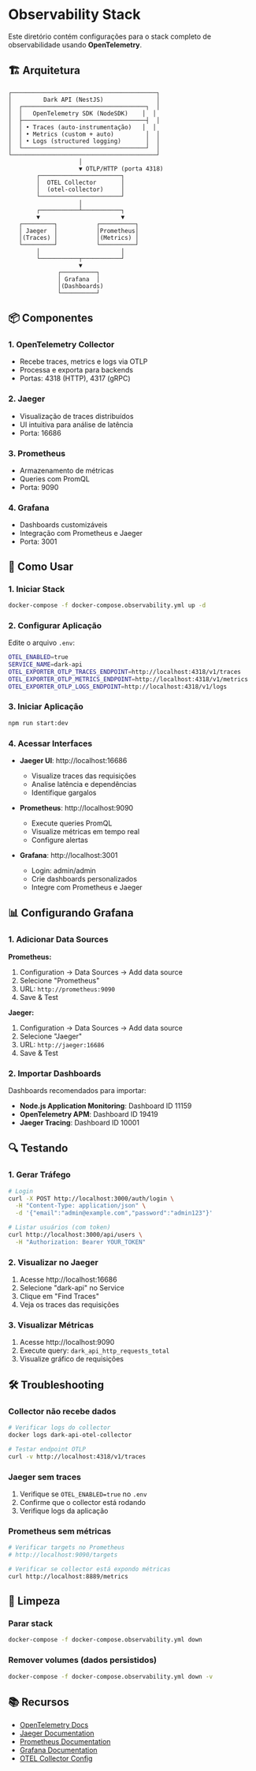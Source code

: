 # Observability Stack

Este diretório contém configurações para o stack completo de observabilidade usando **OpenTelemetry**.

## 🏗️ Arquitetura

```
┌─────────────────────────────────────────┐
│         Dark API (NestJS)               │
│  ┌───────────────────────────────────┐  │
│  │   OpenTelemetry SDK (NodeSDK)    │  │
│  ├───────────────────────────────────┤  │
│  │ • Traces (auto-instrumentação)   │  │
│  │ • Metrics (custom + auto)         │  │
│  │ • Logs (structured logging)       │  │
│  └───────────────────────────────────┘  │
└─────────────────────────────────────────┘
                    │
                    ▼ OTLP/HTTP (porta 4318)
        ┌───────────────────────┐
        │  OTEL Collector       │
        │  (otel-collector)     │
        └───────────────────────┘
                    │
        ┌───────────┴───────────┐
        ▼                       ▼
   ┌─────────┐           ┌──────────┐
   │ Jaeger  │           │Prometheus│
   │(Traces) │           │(Metrics) │
   └─────────┘           └──────────┘
        │                       │
        └───────────┬───────────┘
                    ▼
              ┌──────────┐
              │ Grafana  │
              │(Dashboards)
              └──────────┘
```

## 📦 Componentes

### 1. **OpenTelemetry Collector**
- Recebe traces, metrics e logs via OTLP
- Processa e exporta para backends
- Portas: 4318 (HTTP), 4317 (gRPC)

### 2. **Jaeger**
- Visualização de traces distribuídos
- UI intuitiva para análise de latência
- Porta: 16686

### 3. **Prometheus**
- Armazenamento de métricas
- Queries com PromQL
- Porta: 9090

### 4. **Grafana**
- Dashboards customizáveis
- Integração com Prometheus e Jaeger
- Porta: 3001

## 🚀 Como Usar

### 1. Iniciar Stack

```bash
docker-compose -f docker-compose.observability.yml up -d
```

### 2. Configurar Aplicação

Edite o arquivo `.env`:

```bash
OTEL_ENABLED=true
SERVICE_NAME=dark-api
OTEL_EXPORTER_OTLP_TRACES_ENDPOINT=http://localhost:4318/v1/traces
OTEL_EXPORTER_OTLP_METRICS_ENDPOINT=http://localhost:4318/v1/metrics
OTEL_EXPORTER_OTLP_LOGS_ENDPOINT=http://localhost:4318/v1/logs
```

### 3. Iniciar Aplicação

```bash
npm run start:dev
```

### 4. Acessar Interfaces

- **Jaeger UI**: http://localhost:16686
  - Visualize traces das requisições
  - Analise latência e dependências
  - Identifique gargalos

- **Prometheus**: http://localhost:9090
  - Execute queries PromQL
  - Visualize métricas em tempo real
  - Configure alertas

- **Grafana**: http://localhost:3001
  - Login: admin/admin
  - Crie dashboards personalizados
  - Integre com Prometheus e Jaeger

## 📊 Configurando Grafana

### 1. Adicionar Data Sources

**Prometheus:**
1. Configuration → Data Sources → Add data source
2. Selecione "Prometheus"
3. URL: `http://prometheus:9090`
4. Save & Test

**Jaeger:**
1. Configuration → Data Sources → Add data source
2. Selecione "Jaeger"
3. URL: `http://jaeger:16686`
4. Save & Test

### 2. Importar Dashboards

Dashboards recomendados para importar:
- **Node.js Application Monitoring**: Dashboard ID 11159
- **OpenTelemetry APM**: Dashboard ID 19419
- **Jaeger Tracing**: Dashboard ID 10001

## 🔍 Testando

### 1. Gerar Tráfego

```bash
# Login
curl -X POST http://localhost:3000/auth/login \
  -H "Content-Type: application/json" \
  -d '{"email":"admin@example.com","password":"admin123"}'

# Listar usuários (com token)
curl http://localhost:3000/api/users \
  -H "Authorization: Bearer YOUR_TOKEN"
```

### 2. Visualizar no Jaeger

1. Acesse http://localhost:16686
2. Selecione "dark-api" no Service
3. Clique em "Find Traces"
4. Veja os traces das requisições

### 3. Visualizar Métricas

1. Acesse http://localhost:9090
2. Execute query: `dark_api_http_requests_total`
3. Visualize gráfico de requisições

## 🛠️ Troubleshooting

### Collector não recebe dados

```bash
# Verificar logs do collector
docker logs dark-api-otel-collector

# Testar endpoint OTLP
curl -v http://localhost:4318/v1/traces
```

### Jaeger sem traces

1. Verifique se `OTEL_ENABLED=true` no `.env`
2. Confirme que o collector está rodando
3. Verifique logs da aplicação

### Prometheus sem métricas

```bash
# Verificar targets no Prometheus
# http://localhost:9090/targets

# Verificar se collector está expondo métricas
curl http://localhost:8889/metrics
```

## 🧹 Limpeza

### Parar stack

```bash
docker-compose -f docker-compose.observability.yml down
```

### Remover volumes (dados persistidos)

```bash
docker-compose -f docker-compose.observability.yml down -v
```

## 📚 Recursos

- [OpenTelemetry Docs](https://opentelemetry.io/docs/)
- [Jaeger Documentation](https://www.jaegertracing.io/docs/)
- [Prometheus Documentation](https://prometheus.io/docs/)
- [Grafana Documentation](https://grafana.com/docs/)
- [OTEL Collector Config](https://opentelemetry.io/docs/collector/configuration/)
